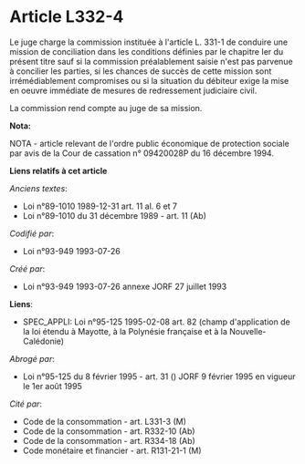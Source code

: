 # Article L332-4

Le juge charge la commission instituée à l'article L. 331-1 de conduire une mission de conciliation dans les conditions
définies par le chapitre Ier du présent titre sauf si la commission préalablement saisie n'est pas parvenue à concilier les
parties, si les chances de succès de cette mission sont irrémédiablement compromises ou si la situation du débiteur exige la
mise en oeuvre immédiate de mesures de redressement judiciaire civil.

La commission rend compte au juge de sa mission.

**Nota:**

NOTA - article relevant de l'ordre public économique de protection sociale par avis de la Cour de cassation n° 09420028P du
16 décembre 1994.

**Liens relatifs à cet article**

_Anciens textes_:

  - Loi n°89-1010 1989-12-31 art. 11 al. 6 et 7
  - Loi n°89-1010 du 31 décembre 1989 - art. 11 (Ab)

_Codifié par_:

  - Loi n°93-949 1993-07-26

_Créé par_:

  - Loi n°93-949 1993-07-26 annexe JORF 27 juillet 1993

**Liens**:

  - SPEC_APPLI: Loi n°95-125 1995-02-08 art. 82 (champ d'application de la loi étendu à Mayotte, à la Polynésie française et à la Nouvelle-Calédonie)

_Abrogé par_:

  - Loi n°95-125 du 8 février 1995 - art. 31 () JORF 9 février 1995 en vigueur le 1er août 1995

_Cité par_:

  - Code de la consommation - art. L331-3 (M)
  - Code de la consommation - art. R332-10 (Ab)
  - Code de la consommation - art. R334-18 (Ab)
  - Code monétaire et financier - art. R131-21-1 (M)
